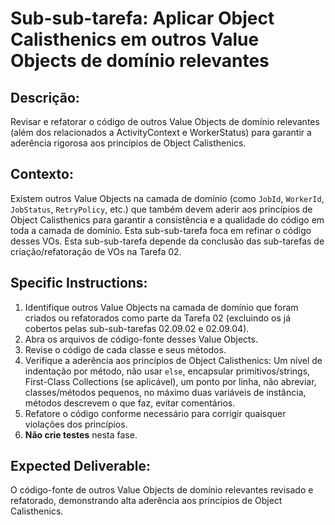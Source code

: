 # Sub-sub-tarefa: Aplicar Object Calisthenics em outros Value Objects de domínio relevantes

## Descrição:

Revisar e refatorar o código de outros Value Objects de domínio relevantes (além dos relacionados a ActivityContext e WorkerStatus) para garantir a aderência rigorosa aos princípios de Object Calisthenics.

## Contexto:

Existem outros Value Objects na camada de domínio (como `JobId`, `WorkerId`, `JobStatus`, `RetryPolicy`, etc.) que também devem aderir aos princípios de Object Calisthenics para garantir a consistência e a qualidade do código em toda a camada de domínio. Esta sub-sub-tarefa foca em refinar o código desses VOs. Esta sub-sub-tarefa depende da conclusão das sub-tarefas de criação/refatoração de VOs na Tarefa 02.

## Specific Instructions:

1.  Identifique outros Value Objects na camada de domínio que foram criados ou refatorados como parte da Tarefa 02 (excluindo os já cobertos pelas sub-sub-tarefas 02.09.02 e 02.09.04).
2.  Abra os arquivos de código-fonte desses Value Objects.
3.  Revise o código de cada classe e seus métodos.
4.  Verifique a aderência aos princípios de Object Calisthenics: Um nível de indentação por método, não usar `else`, encapsular primitivos/strings, First-Class Collections (se aplicável), um ponto por linha, não abreviar, classes/métodos pequenos, no máximo duas variáveis de instância, métodos descrevem o que faz, evitar comentários.
5.  Refatore o código conforme necessário para corrigir quaisquer violações dos princípios.
6.  **Não crie testes** nesta fase.

## Expected Deliverable:

O código-fonte de outros Value Objects de domínio relevantes revisado e refatorado, demonstrando alta aderência aos princípios de Object Calisthenics.